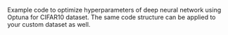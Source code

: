 Example code to optimize hyperparameters of deep neural network using Optuna for CIFAR10 dataset. The same code structure can be applied to your custom dataset as well.
